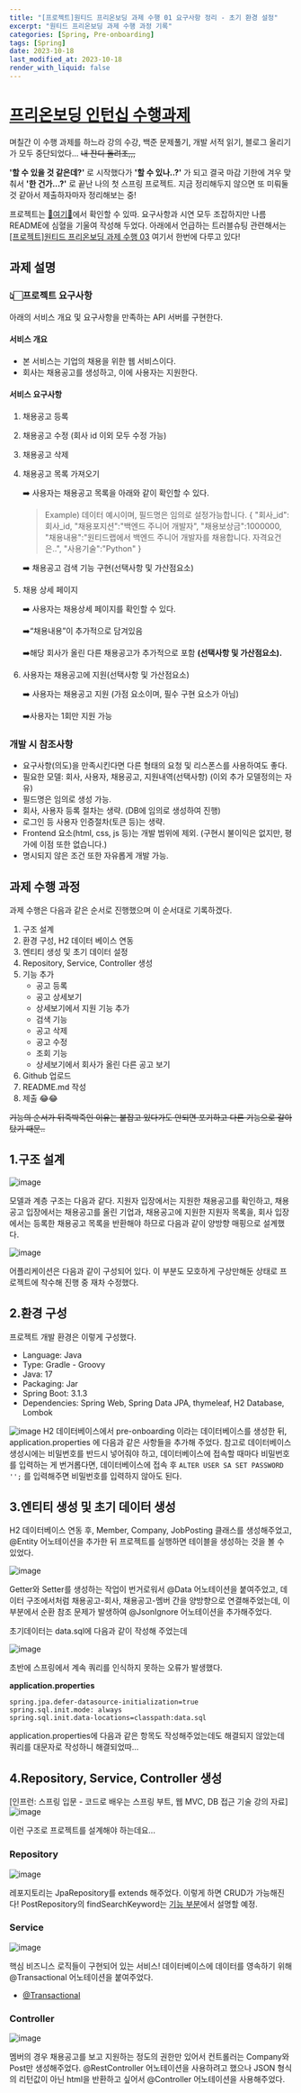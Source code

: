 ```yaml
---
title: "[프로젝트]원티드 프리온보딩 과제 수행 01 요구사항 정리 - 초기 환경 설정"
excerpt: "원티드 프리온보딩 과제 수행 과정 기록"
categories: [Spring, Pre-onboarding]
tags: [Spring]
date: 2023-10-18
last_modified_at: 2023-10-18
render_with_liquid: false
---
```

# [프리온보딩 인턴십 수행과제](https://bow-hair-db3.notion.site/1850bca26fda4e0ca1410df270c03409)

며칠간 이 수행 과제를 하느라 강의 수강, 백준 문제풀기, 개발 서적 읽기, 블로그 올리기가 모두 중단되었다...
~~내 잔디 돌려조,,,~~

**'할 수 있을 것 같은데?'** 로 시작했다가 **'할 수 있나..?'** 가 되고 결국 마감 기한에 겨우 맞춰서  **'한 건가...?'** 로 끝난 나의 첫 스프링 프로젝트. 지금 정리해두지 않으면 또 미뤄둘 것 같아서 제출하자마자 정리해보는 중!

프로젝트는 [🚀여기🚀](https://github.com/yeondori/wanted-pre-onboarding-backend)에서 확인할 수 있따.
요구사항과 시연 모두 조잡하지만 나름 README에 심혈을 기울여 작성해 두었다.
아래에서 언급하는 트러블슈팅 관련해서는 [[프로젝트]원티드 프리온보딩 과제 수행 03](https://yeondori.github.io/posts/pre-onboarding-03/) 여기서 한번에 다루고 있다!

## 과제 설명

### 👆🏻프로젝트 요구사항

아래의 서비스 개요 및 요구사항을 만족하는 API 서버를 구현한다.

#### 서비스 개요

- 본 서비스는 기업의 채용을 위한 웹 서비스이다.
- 회사는 채용공고를 생성하고, 이에 사용자는 지원한다.

#### 서비스 요구사항

1. 채용공고 등록
2. 채용공고 수정 (회사 id 이외 모두 수정 가능)
3. 채용공고 삭제
4. 채용공고 목록 가져오기

   ➡️ 사용자는 채용공고 목록을 아래와 같이 확인할 수 있다.

   > Example)
   > 데이터 예시이며, 필드명은 임의로 설정가능합니다.
   > {
   > "회사_id":회사_id,
   > "채용포지션":"백엔드 주니어 개발자",
   > "채용보상금":1000000,
   > "채용내용":"원티드랩에서 백엔드 주니어 개발자를 채용합니다. 자격요건은..",
   > "사용기술":"Python"
   > }
   >

   ➡️ 채용공고 검색 기능 구현(선택사항 및 가산점요소)
5. 채용 상세 페이지

   ➡️ 사용자는 채용상세 페이지를 확인할 수 있다.

   ➡️“채용내용”이 추가적으로 담겨있음

   ➡️해당 회사가 올린 다른 채용공고가 추가적으로 포함 **(선택사항 및 가산점요소).**
6. 사용자는 채용공고에 지원(선택사항 및 가산점요소)

   ➡️ 사용자는 채용공고 지원 (가점 요소이며, 필수 구현 요소가 아님)

   ➡️사용자는 1회만 지원 가능

### 개발 시 참조사항

- 요구사항(의도)을 만족시킨다면 다른 형태의 요청 및 리스폰스를 사용하여도 좋다.
- 필요한 모델: 회사, 사용자, 채용공고, 지원내역(선택사항)
  (이외 추가 모델정의는 자유)
- 필드명은 임의로 생성 가능.
- 회사, 사용자 등록 절차는 생략.
  (DB에 임의로 생성하여 진행)
- 로그인 등 사용자 인증절차(토큰 등)는 생략.
- Frontend 요소(html, css, js 등)는 개발 범위에 제외.
  (구현시 불이익은 없지만, 평가에 이점 또한 없습니다.)
- 명시되지 않은 조건 또한 자유롭게 개발 가능.

## 과제 수행 과정

과제 수행은 다음과 같은 순서로 진행했으며 이 순서대로 기록하겠다.

1. 구조 설계
2. 환경 구성, H2 데이터 베이스 연동
3. 엔티티 생성 및 초기 데이터 설정
4. Repository, Service, Controller 생성
5. 기능 추가
   - 공고 등록
   - 공고 상세보기
   - 상세보기에서 지원 기능 추가
   - 검색 기능
   - 공고 삭제
   - 공고 수정
   - 조회 기능
   - 상세보기에서 회사가 올린 다른 공고 보기
6. Github 업로드
7. README.md 작성
8. 제출 😂😂

~~기능의 순서가 뒤죽박죽인 이유는 붙잡고 있다가도 안되면 포기하고 다른 기능으로 갈아탔기 때문..~~

## 1.구조 설계

![image](https://github.com/yeondori/yeondori.github.io/assets/93027942/3ca3a3ce-ae7c-405f-93e9-8eeb0b345188)

모델과 계층 구조는 다음과 같다.
지원자 입장에서는 지원한 채용공고를 확인하고, 채용공고 입장에서는 채용공고를 올린 기업과, 채용공고에 지원한 지원자 목록을, 회사 입장에서는 등록한 채용공고 목록을 반환해야 하므로 다음과 같이 양방향 매핑으로 설계했다.

![image](https://github.com/yeondori/yeondori.github.io/assets/93027942/871c2bbe-8642-44d0-b25c-73f030d487d9)

어플리케이션은 다음과 같이 구성되어 있다. 이 부분도 모호하게 구상만해둔 상태로 프로젝트에 착수해 진행 중 재차 수정했다. 

## 2.환경 구성

프로젝트 개발 환경은 이렇게 구성했다.

- Language: Java
- Type: Gradle - Groovy
- Java: 17
- Packaging: Jar
- Spring Boot: 3.1.3
- Dependencies: Spring Web, Spring Data JPA, thymeleaf, H2 Database, Lombok

![image](https://github.com/yeondori/yeondori.github.io/assets/93027942/55d3532a-c7aa-4973-b290-178951d304a0)
H2 데이터베이스에서 pre-onboarding 이라는 데이터베이스를 생성한 뒤, application.properties 에 다음과 같은 사항들을 추가해 주었다.
참고로 데이터베이스 생성시에는 비밀번호를 반드시 넣어줘야 하고, 데이터베이스에 접속할 때마다 비밀번호를 입력하는 게 번거롭다면, 데이터베이스에 접속 후
`ALTER USER SA SET PASSWORD '';` 를 입력해주면 비밀번호를 입력하지 않아도 된다.


## 3.엔티티 생성 및 초기 데이터 생성

H2 데이터베이스 연동 후, Member, Company, JobPosting 클래스를 생성해주었고, @Entity 어노테이션을 추가한 뒤 프로젝트를 실행하면 테이블을 생성하는 것을 볼 수 있었다.

![image](https://github.com/yeondori/yeondori.github.io/assets/93027942/609c9965-439f-4086-8f71-fd111f0840e7)

Getter와 Setter를 생성하는 작업이 번거로워서 @Data 어노테이션을 붙여주었고, 데이터 구조에서처럼 채용공고-회사, 채용공고-멤버 간을 양방향으로 연결해주었는데, 이 부분에서 순환 참조 문제가 발생하여 @JsonIgnore 어노테이션을 추가해주었다.

초기데이터는 data.sql에 다음과 같이 작성해 주었는데

![image](https://github.com/yeondori/yeondori.github.io/assets/93027942/780f0c68-95d3-43b3-9a73-92eabddd61f6)

초반에 스프링에서 계속 쿼리를 인식하지 못하는 오류가 발생했다.

**application.properties**
```properties
spring.jpa.defer-datasource-initialization=true
spring.sql.init.mode: always
spring.sql.init.data-locations=classpath:data.sql
```

application.properties에 다음과 같은 항목도 작성해주었는데도 해결되지 않았는데 쿼리를 대문자로 작성하니 해결되었따...

## 4.Repository, Service, Controller 생성

[인프런: 스프링 입문 - 코드로 배우는 스프링 부트, 웹 MVC, DB 접근 기술 강의 자료]
![image](https://github.com/yeondori/yeondori.github.io/assets/93027942/ca896544-41cc-43a5-99c7-5969ebb2a30a)

이런 구조로 프로젝트를 설계해야 하는데요...

### Repository

![image](https://github.com/yeondori/yeondori.github.io/assets/93027942/1f630536-657b-4796-8632-8fb63e17ae8e)

레포지토리는 JpaRepository를 extends 해주었다. 이렇게 하면 CRUD가 가능해진다!
PostRepository의 findSearchKeyword는 [기능 부분](https://yeondori.github.io/posts/pre-onboarding-02/)에서 설명할 예정. 

### Service

![image](https://github.com/yeondori/yeondori.github.io/assets/93027942/acadb22c-3fd9-424f-b267-bc1a64d54355)

핵심 비즈니스 로직들이 구현되어 있는 서비스! 데이터베이스에 데이터를 영속하기 위해 @Transactional 어노테이션을 붙여주었다. 

+ [@Transactional](https://blog.neonkid.xyz/289) 

### Controller

![image](https://github.com/yeondori/yeondori.github.io/assets/93027942/5a920339-e2da-43b0-bb6e-f2e35b19ae28)

멤버의 경우 채용공고를 보고 지원하는 정도의 권한만 있어서 컨트롤러는 Company와 Post만 생성해주었다.
@RestController 어노테이션을 사용하려고 했으나 JSON 형식의 리턴값이 아닌 html을 반환하고 싶어서 @Controller 어노테이션을 사용해주었다.